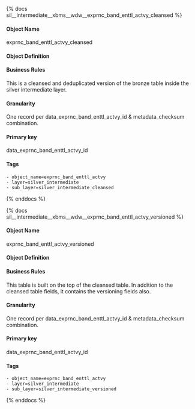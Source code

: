 {% docs sil__intermediate__xbms__wdw__exprnc_band_enttl_actvy_cleansed %}

#### Object Name
exprnc_band_enttl_actvy_cleansed

#### Object Definition


#### Business Rules
This is a cleansed and deduplicated version of the bronze table inside the silver intermediate layer.

#### Granularity
One record per data_exprnc_band_enttl_actvy_id & metadata_checksum combination.

#### Primary key
data_exprnc_band_enttl_actvy_id

#### Tags
    - object_name=exprnc_band_enttl_actvy
    - layer=silver_intermediate
    - sub_layer=silver_intermediate_cleansed

{% enddocs %}

{% docs sil__intermediate__xbms__wdw__exprnc_band_enttl_actvy_versioned %}

#### Object Name
exprnc_band_enttl_actvy_versioned

#### Object Definition


#### Business Rules
This table is built on the top of the cleansed table. In addition to the cleansed table fields, it contains the versioning fields also.

#### Granularity
One record per data_exprnc_band_enttl_actvy_id & metadata_checksum combination.

#### Primary key
data_exprnc_band_enttl_actvy_id

#### Tags
    - object_name=exprnc_band_enttl_actvy
    - layer=silver_intermediate
    - sub_layer=silver_intermediate_versioned

{% enddocs %}